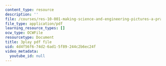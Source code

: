 ```yaml
---
content_type: resource
description: ''
file: /courses/res-10-001-making-science-and-engineering-pictures-a-practical-guide-to-presenting-your-work-spring-2016/4d4f56f674d26ad15f89244c2b6ec24f_cnF_eoMHbmQ.pdf
file_type: application/pdf
learning_resource_types: []
ocw_type: OCWFile
resourcetype: Document
title: 3play pdf file
uid: 4d4f56f6-74d2-6ad1-5f89-244c2b6ec24f
video_metadata:
  youtube_id: null
---
```

